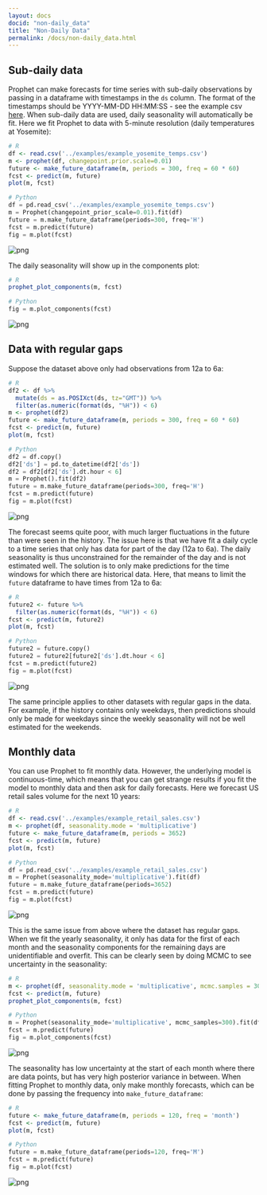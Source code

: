 ```yaml
---
layout: docs
docid: "non-daily_data"
title: "Non-Daily Data"
permalink: /docs/non-daily_data.html
---
```

## Sub-daily data

Prophet can make forecasts for time series with sub-daily observations by passing in a dataframe with timestamps in the `ds` column. The format of the timestamps should be YYYY-MM-DD HH:MM:SS - see the example csv [here](https://github.com/facebook/prophet/blob/master/examples/example_yosemite_temps.csv). When sub-daily data are used, daily seasonality will automatically be fit. Here we fit Prophet to data with 5-minute resolution (daily temperatures at Yosemite):

```R
# R
df <- read.csv('../examples/example_yosemite_temps.csv')
m <- prophet(df, changepoint.prior.scale=0.01)
future <- make_future_dataframe(m, periods = 300, freq = 60 * 60)
fcst <- predict(m, future)
plot(m, fcst)
```
```python
# Python
df = pd.read_csv('../examples/example_yosemite_temps.csv')
m = Prophet(changepoint_prior_scale=0.01).fit(df)
future = m.make_future_dataframe(periods=300, freq='H')
fcst = m.predict(future)
fig = m.plot(fcst)
```
 
![png](/prophet/static/non-daily_data_files/non-daily_data_4_0.png) 


The daily seasonality will show up in the components plot:

```R
# R
prophet_plot_components(m, fcst)
```
```python
# Python
fig = m.plot_components(fcst)
```
 
![png](/prophet/static/non-daily_data_files/non-daily_data_7_0.png) 


## Data with regular gaps

Suppose the dataset above only had observations from 12a to 6a:

```R
# R
df2 <- df %>%
  mutate(ds = as.POSIXct(ds, tz="GMT")) %>%
  filter(as.numeric(format(ds, "%H")) < 6)
m <- prophet(df2)
future <- make_future_dataframe(m, periods = 300, freq = 60 * 60)
fcst <- predict(m, future)
plot(m, fcst)
```
```python
# Python
df2 = df.copy()
df2['ds'] = pd.to_datetime(df2['ds'])
df2 = df2[df2['ds'].dt.hour < 6]
m = Prophet().fit(df2)
future = m.make_future_dataframe(periods=300, freq='H')
fcst = m.predict(future)
fig = m.plot(fcst)
```
 
![png](/prophet/static/non-daily_data_files/non-daily_data_10_0.png) 


The forecast seems quite poor, with much larger fluctuations in the future than were seen in the history. The issue here is that we have fit a daily cycle to a time series that only has data for part of the day (12a to 6a). The daily seasonality is thus unconstrained for the remainder of the day and is not estimated well. The solution is to only make predictions for the time windows for which there are historical data. Here, that means to limit the `future` dataframe to have times from 12a to 6a:

```R
# R
future2 <- future %>% 
  filter(as.numeric(format(ds, "%H")) < 6)
fcst <- predict(m, future2)
plot(m, fcst)
```
```python
# Python
future2 = future.copy()
future2 = future2[future2['ds'].dt.hour < 6]
fcst = m.predict(future2)
fig = m.plot(fcst)
```
 
![png](/prophet/static/non-daily_data_files/non-daily_data_13_0.png) 


The same principle applies to other datasets with regular gaps in the data. For example, if the history contains only weekdays, then predictions should only be made for weekdays since the weekly seasonality will not be well estimated for the weekends.

## Monthly data

You can use Prophet to fit monthly data. However, the underlying model is continuous-time, which means that you can get strange results if you fit the model to monthly data and then ask for daily forecasts. Here we forecast US retail sales volume for the next 10 years:

```R
# R
df <- read.csv('../examples/example_retail_sales.csv')
m <- prophet(df, seasonality.mode = 'multiplicative')
future <- make_future_dataframe(m, periods = 3652)
fcst <- predict(m, future)
plot(m, fcst)
```
```python
# Python
df = pd.read_csv('../examples/example_retail_sales.csv')
m = Prophet(seasonality_mode='multiplicative').fit(df)
future = m.make_future_dataframe(periods=3652)
fcst = m.predict(future)
fig = m.plot(fcst)
```
 
![png](/prophet/static/non-daily_data_files/non-daily_data_16_0.png) 


This is the same issue from above where the dataset has regular gaps. When we fit the yearly seasonality, it only has data for the first of each month and the seasonality components for the remaining days are unidentifiable and overfit. This can be clearly seen by doing MCMC to see uncertainty in the seasonality:

```R
# R
m <- prophet(df, seasonality.mode = 'multiplicative', mcmc.samples = 300)
fcst <- predict(m, future)
prophet_plot_components(m, fcst)
```
```python
# Python
m = Prophet(seasonality_mode='multiplicative', mcmc_samples=300).fit(df)
fcst = m.predict(future)
fig = m.plot_components(fcst)
```
 
![png](/prophet/static/non-daily_data_files/non-daily_data_19_0.png) 


The seasonality has low uncertainty at the start of each month where there are data points, but has very high posterior variance in between. When fitting Prophet to monthly data, only make monthly forecasts, which can be done by passing the frequency into `make_future_dataframe`:

```R
# R
future <- make_future_dataframe(m, periods = 120, freq = 'month')
fcst <- predict(m, future)
plot(m, fcst)
```
```python
# Python
future = m.make_future_dataframe(periods=120, freq='M')
fcst = m.predict(future)
fig = m.plot(fcst)
```
 
![png](/prophet/static/non-daily_data_files/non-daily_data_22_0.png) 

